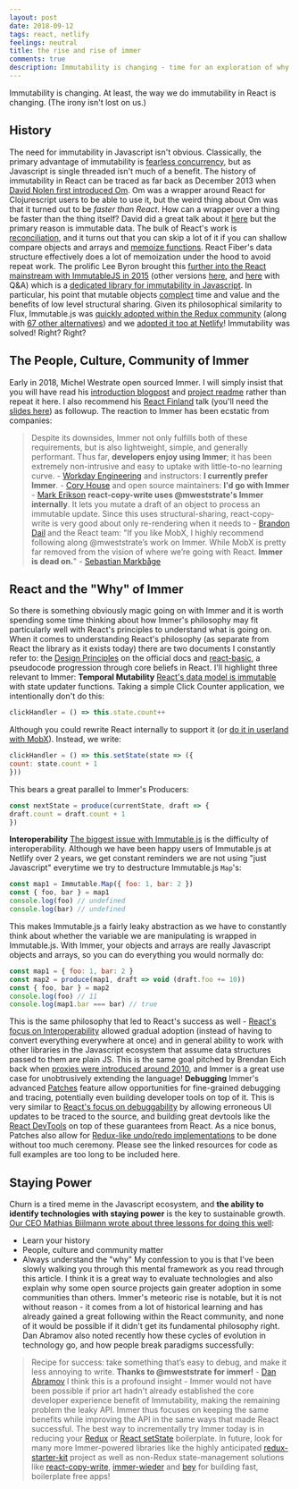 ```yaml
---
layout: post
date: 2018-09-12
tags: react, netlify
feelings: neutral
title: the rise and rise of immer
comments: true
description: Immutability is changing - time for an exploration of why Immer is a philosophical fit with React! Why has Immer gained so much love this year, and does it have Staying Power?
---
```


Immutability is changing. At least, the way we do immutability in React is changing. (The irony isn't lost on us.)
## History
The need for immutability in Javascript isn't obvious. Classically, the primary advantage of immutability is [fearless concurrency](https://www.infoq.com/articles/dhanji-prasanna-concurrency), but as Javascript is single threaded isn't much of a benefit.
The history of immutability in React can be traced as far back as December 2013 when [David Nolen first introduced Om](https://swannodette.github.io/2013/12/17/the-future-of-javascript-mvcs). Om was a wrapper around React for Clojurescript users to be able to use it, but the weird thing about Om was that it turned out to be *faster than React*.
How can a wrapper over a thing be faster than the thing itself? David did a great talk about it [here](https://www.youtube.com/watch?v=DMtwq3QtddY) but the primary reason is immutable data. The bulk of React's work is [reconciliation](https://reactjs.org/docs/reconciliation.html), and it turns out that you can skip a lot of it if you can shallow compare objects and arrays and [memoize functions](https://github.com/reactjs/react-basic#memoization). React Fiber's data structure effectively does a lot of memoization under the hood to avoid repeat work.
The prolific Lee Byron brought this [further into the React mainstream with ImmutableJS in 2015](https://www.youtube.com/watch?v=I7IdS-PbEgI)
(other versions [here](https://vimeo.com/144790954), and [here](https://blog.adroll.com/news/lee-byron-immutable) with Q&A) which is a [dedicated library for immutability in Javascript](https://facebook.github.io/immutable-js/). In particular, his point that mutable objects [complect]((https://www.youtube.com/watch?v=34_L7t7fD_U)) time and value and the benefits of low level structural sharing.
Given its philosophical similarity to Flux, Immutable.js was [quickly adopted within the Redux community](https://redux.js.org/recipes/usingimmutablejs) (along with [67 other alternatives](https://github.com/markerikson/redux-ecosystem-links/blob/master/immutable-data.md#immutable-update-utilities)) and we [adopted it too at Netlify](https://www.netlifycms.org/docs/architecture/)! Immutability was solved! Right?
Right?
## The People, Culture, Community of Immer
Early in 2018, Michel Westrate open sourced Immer. I will simply insist that you will have read his [introduction blogpost](https://hackernoon.com/introducing-immer-immutability-the-easy-way-9d73d8f71cb3) and [project readme](https://github.com/mweststrate/immer) rather than repeat it here. I also recommend his [React Finland](https://www.youtube.com/watch?v=-gJbS7YjcSo) talk (you'll need the [slides here](https://immer.surge.sh/)) as followup.
The reaction to Immer has been ecstatic from companies:
> Despite its downsides, Immer not only fulfills both of these requirements, but is also lightweight, simple, and generally performant. Thus far, **developers enjoy using Immer**; it has been extremely non-intrusive and easy to uptake with little-to-no learning curve. - [Workday Engineering](https://medium.com/workday-engineering/workday-prism-analytics-the-search-for-a-strongly-typed-immutable-state-a09f6768b2b5)
and instructors:
> **I currently prefer Immer**. - [Cory House](https://medium.freecodecamp.org/handling-state-in-react-four-immutable-approaches-to-consider-d1f5c00249d5)
and open source maintainers:
> **I'd go with Immer** - [Mark Erikson](https://twitter.com/acemarke/status/999436116280262656)
> **react-copy-write uses @mweststrate's Immer internally**. It lets you mutate a draft of an object to process an immutable update. Since this uses structural-sharing, react-copy-write is very good about only re-rendering when it needs to - [Brandon Dail](https://twitter.com/aweary/status/984828941595652096)
and the React team:
> "If you like MobX, I highly recommend following along @mweststrate’s work on Immer. While MobX is pretty far removed from the vision of where we’re going with React. **Immer is dead on.**" - [Sebastian Markbåge](https://twitter.com/sebmarkbage/status/1032684851063705600)
## React and the "Why" of Immer
So there is something obviously magic going on with Immer and it is worth spending some time thinking about how Immer's philosophy may fit particularly well with React's principles to understand what is going on.
When it comes to understanding React's philosophy (as separate from React the library as it exists today) there are two documents I constantly refer to: the [Design Principles](https://reactjs.org/docs/design-principles.html) on the official docs and [react-basic](https://github.com/reactjs/react-basic), a pseudocode progression through core beliefs in React. I'll highlight three relevant to Immer:
**Temporal Mutability**
[React's data model is immutable](https://github.com/reactjs/react-basic#state) with state updater functions. Taking a simple Click Counter application, we intentionally don't do this:
```js
clickHandler = () => this.state.count++
```
Although you could rewrite React internally to support it (or [do it in userland with MobX](https://dev.to/swyx/introduction-to-mobx-4-for-reactredux-developers-3k07)). Instead, we write:
```js
clickHandler = () => this.setState(state => ({
count: state.count + 1
}))
```
This bears a great parallel to Immer's Producers:
```js
const nextState = produce(currentState, draft => {
draft.count = draft.count + 1
})
```
**Interoperability**
[The biggest issue with Immutable.js](https://redux.js.org/recipes/usingimmutablejs#what-are-the-issues-with-using-immutable-js) is the difficulty of interoperability. Although we have been happy users of Immutable.js at Netlify over 2 years, we get constant reminders we are not using "just Javascript" everytime we try to destructure Immutable.js `Map`'s:
```js
const map1 = Immutable.Map({ foo: 1, bar: 2 })
const { foo, bar } = map1
console.log(foo) // undefined
console.log(bar) // undefined
```
This makes Immutable.js a fairly leaky abstraction as we have to constantly think about whether the variable we are manipulating is wrapped in Immutable.js.
With Immer, your objects and arrays are really Javascript objects and arrays, so you can do everything you would normally do:
```js
const map1 = { foo: 1, bar: 2 }
const map2 = produce(map1, draft => void (draft.foo += 10))
const { foo, bar } = map2
console.log(foo) // 11
console.log(map1.bar === bar) // true
```
This is the same philosophy that led to React's success as well - [React's focus on Interoperability](https://reactjs.org/docs/design-principles.html#interoperability) allowed gradual adoption (instead of having to convert everything everywhere at once) and in general ability to work with other libraries in the Javascript ecosystem that assume data structures passed to them are plain JS. This is the same goal pitched by Brendan Eich back when [proxies were introduced around 2010](https://www.youtube.com/watch?v=sClk6aB_CPk), and Immer is a great use case for unobtrusively extending the language!
**Debugging**
Immer's advanced [Patches](https://github.com/mweststrate/immer#patches) feature allow opportunities for fine-grained debugging and tracing, potentially even building developer tools on top of it.
This is very similar to [React's focus on debuggability](https://reactjs.org/docs/design-principles.html#debugging) by allowing erroneous UI updates to be traced to the source, and building great devtools like the [React DevTools](https://www.netlify.com/blog/2018/08/29/using-the-react-devtools-profiler-to-diagnose-react-app-performance-issues/) on top of these guarantees from React.
As a nice bonus, Patches also allow for [Redux-like undo/redo implementations](https://redux.js.org/recipes/implementingundohistory) to be done without too much ceremony. Please see the linked resources for code as full examples are too long to be included here.
## Staying Power
Churn is a tired meme in the Javascript ecosystem, and **the ability to identify technologies with staying power** is the key to sustainable growth. [Our CEO Mathias Biilmann wrote about three lessons for doing this well](https://medium.com/netlify/leveling-up-why-developers-need-to-be-able-to-identify-technologies-with-staying-power-and-how-to-9aa74878fc08):
- Learn your history
- People, culture and community matter
- Always understand the "why"
My confession to you is that I've been slowly walking you through this mental framework as you read through this article. I think it is a great way to evaluate technologies and also explain why some open source projects gain greater adoption in some communities than others.
Immer's meteoric rise is notable, but it is not without reason - it comes from a lot of historical learning and has already gained a great following within the React community, and none of it would be possible if it didn't get its fundamental philosophy right.
Dan Abramov also noted recently how these cycles of evolution in technology go, and how people break paradigms successfully:
> Recipe for success: take something that’s easy to debug, and make it less annoying to write. **Thanks to @mweststrate for immer!** - [Dan Abramov](https://twitter.com/dan_abramov/status/1016783114381639680)
I think this is a profound insight - Immer would not have been possible if prior art hadn't already established the core developer experience benefit of Immutability, making the remaining problem the leaky API. Immer thus focuses on keeping the same benefits while improving the API in the same ways that made React successful.
The best way to incrementally try Immer today is in reducing your [Redux](https://github.com/mweststrate/immer#reducer-example) or [React setState](https://github.com/mweststrate/immer#reactsetstate-example) boilerplate. In future, look for many more Immer-powered libraries like the highly anticipated [redux-starter-kit](https://github.com/markerikson/redux-starter-kit) project as well as non-Redux state-management solutions like [react-copy-write](https://github.com/aweary/react-copy-write), [immer-wieder](https://github.com/drcmda/immer-wieder#readme) and [bey](https://github.com/jamiebuilds/bey) for building fast, boilerplate free apps!

